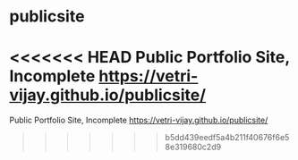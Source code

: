 # publicsite
<<<<<<< HEAD
Public Portfolio Site, Incomplete https://vetri-vijay.github.io/publicsite/
=======
Public Portfolio Site, Incomplete
https://vetri-vijay.github.io/publicsite/
>>>>>>> b5dd439eedf5a4b211f40676f6e58e319680c2d9
